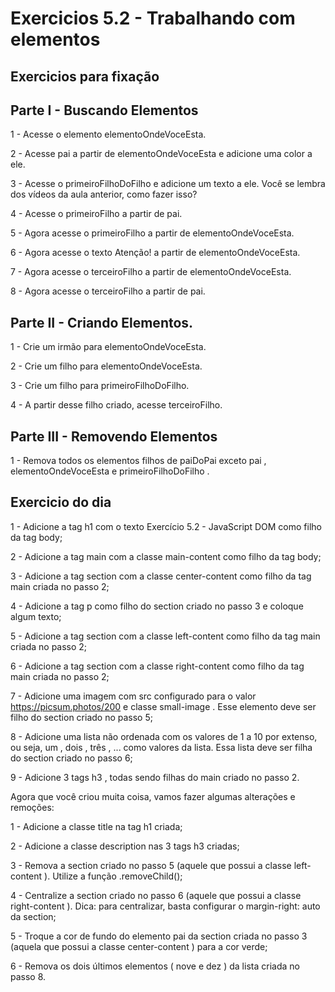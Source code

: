 # Exercicios 5.2 - Trabalhando com elementos

## Exercicios para fixação

## Parte I - Buscando Elementos

1 - Acesse o elemento elementoOndeVoceEsta.

2 - Acesse pai a partir de elementoOndeVoceEsta e adicione uma color a ele.

3 - Acesse o primeiroFilhoDoFilho e adicione um texto a ele. Você se lembra dos vídeos da aula anterior, como fazer isso?

4 - Acesse o primeiroFilho a partir de pai.

5 - Agora acesse o primeiroFilho a partir de elementoOndeVoceEsta.

6 - Agora acesse o texto Atenção! a partir de elementoOndeVoceEsta.

7 - Agora acesse o terceiroFilho a partir de elementoOndeVoceEsta.

8 - Agora acesse o terceiroFilho a partir de pai.

## Parte II - Criando Elementos.

1 - Crie um irmão para elementoOndeVoceEsta.

2 - Crie um filho para elementoOndeVoceEsta.

3 - Crie um filho para primeiroFilhoDoFilho.

4 - A partir desse filho criado, acesse terceiroFilho.

## Parte III - Removendo Elementos

1 - Remova todos os elementos filhos de paiDoPai exceto pai , elementoOndeVoceEsta e primeiroFilhoDoFilho .

## Exercicio do dia 

1 - Adicione a tag h1 com o texto Exercício 5.2 - JavaScript DOM como filho da tag body;

2 - Adicione a tag main com a classe main-content como filho da tag body;

3 - Adicione a tag section com a classe center-content como filho da tag main criada no passo 2;

4 - Adicione a tag p como filho do section criado no passo 3 e coloque algum texto;

5 - Adicione a tag section com a classe left-content como filho da tag main criada no passo 2;

6 - Adicione a tag section com a classe right-content como filho da tag main criada no passo 2;

7 - Adicione uma imagem com src configurado para o valor https://picsum.photos/200 e classe small-image . Esse elemento deve ser filho do section criado no passo 5;

8 - Adicione uma lista não ordenada com os valores de 1 a 10 por extenso, ou seja, um , dois , três , ... como valores da lista. Essa lista deve ser filha do section criado no passo 6;

9 - Adicione 3 tags h3 , todas sendo filhas do main criado no passo 2.

Agora que você criou muita coisa, vamos fazer algumas alterações e remoções:

1 - Adicione a classe title na tag h1 criada;

2 - Adicione a classe description nas 3 tags h3 criadas;

3 - Remova a section criado no passo 5 (aquele que possui a classe left-content ). Utilize a função .removeChild();

4 - Centralize a section criado no passo 6 (aquele que possui a classe right-content ). Dica: para centralizar, basta configurar o margin-right: auto da section;

5 - Troque a cor de fundo do elemento pai da section criada no passo 3 (aquela que possui a classe center-content ) para a cor verde;

6 - Remova os dois últimos elementos ( nove e dez ) da lista criada no passo 8.


